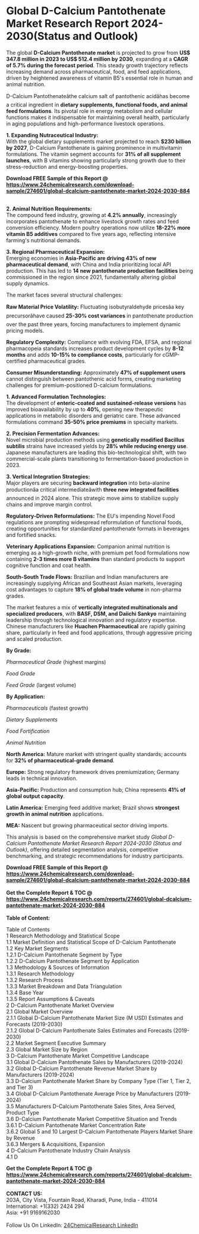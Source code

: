 <h1>Global D-Calcium Pantothenate Market Research Report 2024-2030(Status and Outlook)</h1><p>The global <strong>D-Calcium Pantothenate market</strong> is projected to grow from <strong>US$ 347.8 million in 2023 to US$ 512.4 million by 2030</strong>, expanding at a <strong>CAGR of 5.7% during the forecast period</strong>. This steady growth trajectory reflects increasing demand across pharmaceutical, food, and feed applications, driven by heightened awareness of vitamin B5's essential role in human and animal nutrition.</p><p>D-Calcium Pantothenateâthe calcium salt of pantothenic acidâhas become a critical ingredient in <strong>dietary supplements, functional foods, and animal feed formulations</strong>. Its pivotal role in energy metabolism and cellular functions makes it indispensable for maintaining overall health, particularly in aging populations and high-performance livestock operations.</p><p><strong>1. Expanding Nutraceutical Industry:</strong><br>
With the global dietary supplements market projected to reach <strong>$230 billion by 2027</strong>, D-Calcium Pantothenate is gaining prominence in multivitamin formulations. The vitamin segment accounts for <strong>31% of all supplement launches</strong>, with B vitamins showing particularly strong growth due to their stress-reduction and energy-boosting properties.</p><div><b>Download FREE Sample of this Report @ 
            <a href="https://www.24chemicalresearch.com/download-sample/274601/global-dcalcium-pantothenate-market-2024-2030-884">
            https://www.24chemicalresearch.com/download-sample/274601/global-dcalcium-pantothenate-market-2024-2030-884</a></b></div><br><p><strong>2. Animal Nutrition Requirements:</strong><br>
The compound feed industry, growing at <strong>4.2% annually</strong>, increasingly incorporates pantothenate to enhance livestock growth rates and feed conversion efficiency. Modern poultry operations now utilize <strong>18-22% more vitamin B5 additives</strong> compared to five years ago, reflecting intensive farming's nutritional demands.</p><p><strong>3. Regional Pharmaceutical Expansion:</strong><br>
Emerging economies in <strong>Asia-Pacific are driving 43% of new pharmaceutical demand</strong>, with China and India prioritizing local API production. This has led to <strong>14 new pantothenate production facilities</strong> being commissioned in the region since 2021, fundamentally altering global supply dynamics.</p><p>The market faces several structural challenges:</p><p><strong>Raw Material Price Volatility:</strong> Fluctuating isobutyraldehyde pricesâa key precursorâhave caused <strong>25-30% cost variances</strong> in pantothenate production over the past three years, forcing manufacturers to implement dynamic pricing models.</p><p><strong>Regulatory Complexity:</strong> Compliance with evolving FDA, EFSA, and regional pharmacopeia standards increases product development cycles by <strong>8-12 months</strong> and adds <strong>10-15% to compliance costs</strong>, particularly for cGMP-certified pharmaceutical grades.</p><p><strong>Consumer Misunderstanding:</strong> Approximately <strong>47% of supplement users</strong> cannot distinguish between pantothenic acid forms, creating marketing challenges for premium-positioned D-calcium formulations.</p><p><strong>1. Advanced Formulation Technologies:</strong><br>
The development of <strong>enteric-coated and sustained-release versions</strong> has improved bioavailability by up to <strong>40%</strong>, opening new therapeutic applications in metabolic disorders and geriatric care. These advanced formulations command <strong>35-50% price premiums</strong> in specialty markets.</p><p><strong>2. Precision Fermentation Advances:</strong><br>
Novel microbial production methods using <strong>genetically modified Bacillus subtilis</strong> strains have increased yields by <strong>28% while reducing energy use</strong>. Japanese manufacturers are leading this bio-technological shift, with two commercial-scale plants transitioning to fermentation-based production in 2023.</p><p><strong>3. Vertical Integration Strategies:</strong><br>
Major players are securing <strong>backward integration</strong> into beta-alanine productionâa critical intermediateâwith <strong>three new integrated facilities</strong> announced in 2024 alone. This strategic move aims to stabilize supply chains and improve margin control.</p><p><strong>Regulatory-Driven Reformulations:</strong> The EU's impending Novel Food regulations are prompting widespread reformulation of functional foods, creating opportunities for standardized pantothenate formats in beverages and fortified snacks.</p><p><strong>Veterinary Applications Expansion:</strong> Companion animal nutrition is emerging as a high-growth niche, with premium pet food formulations now containing <strong>2-3 times more B vitamins</strong> than standard products to support cognitive function and coat health.</p><p><strong>South-South Trade Flows:</strong> Brazilian and Indian manufacturers are increasingly supplying African and Southeast Asian markets, leveraging cost advantages to capture <strong>18% of global trade volume</strong> in non-pharma grades.</p><p>The market features a mix of <strong>vertically integrated multinationals and specialized producers</strong>, with <strong>BASF, DSM, and Daiichi Sankyo</strong> maintaining leadership through technological innovation and regulatory expertise. Chinese manufacturers like <strong>Huachen Pharmaceutical</strong> are rapidly gaining share, particularly in feed and food applications, through aggressive pricing and scaled production.</p><p><strong>By Grade:</strong></p><p><em>Pharmaceutical Grade</em> (highest margins)</p><p><em>Food Grade</em></p><p><em>Feed Grade</em> (largest volume)</p><p><strong>By Application:</strong></p><p><em>Pharmaceuticals</em> (fastest growth)</p><p><em>Dietary Supplements</em></p><p><em>Food Fortification</em></p><p><em>Animal Nutrition</em></p><p><strong>North America:</strong> Mature market with stringent quality standards; accounts for <strong>32% of pharmaceutical-grade demand</strong>.</p><p><strong>Europe:</strong> Strong regulatory framework drives premiumization; Germany leads in technical innovation.</p><p><strong>Asia-Pacific:</strong> Production and consumption hub; China represents <strong>41% of global output capacity</strong>.</p><p><strong>Latin America:</strong> Emerging feed additive market; Brazil shows <strong>strongest growth in animal nutrition</strong> applications.</p><p><strong>MEA:</strong> Nascent but growing pharmaceutical sector driving imports.</p><p>This analysis is based on the comprehensive market study <em>Global D-Calcium Pantothenate Market Research Report 2024-2030 (Status and Outlook)</em>, offering detailed segmentation analysis, competitive benchmarking, and strategic recommendations for industry participants.</p><div><b>Download FREE Sample of this Report @ 
            <a href="https://www.24chemicalresearch.com/download-sample/274601/global-dcalcium-pantothenate-market-2024-2030-884">
            https://www.24chemicalresearch.com/download-sample/274601/global-dcalcium-pantothenate-market-2024-2030-884</a></b></div><br><div><b>Get the Complete Report & TOC @ 
            <a href="https://www.24chemicalresearch.com/reports/274601/global-dcalcium-pantothenate-market-2024-2030-884">
            https://www.24chemicalresearch.com/reports/274601/global-dcalcium-pantothenate-market-2024-2030-884</a></b></div><br>
            <b>Table of Content:</b><p>Table of Contents<br />
1 Research Methodology and Statistical Scope<br />
1.1 Market Definition and Statistical Scope of D-Calcium Pantothenate<br />
1.2 Key Market Segments<br />
1.2.1 D-Calcium Pantothenate Segment by Type<br />
1.2.2 D-Calcium Pantothenate Segment by Application<br />
1.3 Methodology & Sources of Information<br />
1.3.1 Research Methodology<br />
1.3.2 Research Process<br />
1.3.3 Market Breakdown and Data Triangulation<br />
1.3.4 Base Year<br />
1.3.5 Report Assumptions & Caveats<br />
2 D-Calcium Pantothenate Market Overview<br />
2.1 Global Market Overview<br />
2.1.1 Global D-Calcium Pantothenate Market Size (M USD) Estimates and Forecasts (2019-2030)<br />
2.1.2 Global D-Calcium Pantothenate Sales Estimates and Forecasts (2019-2030)<br />
2.2 Market Segment Executive Summary<br />
2.3 Global Market Size by Region<br />
3 D-Calcium Pantothenate Market Competitive Landscape<br />
3.1 Global D-Calcium Pantothenate Sales by Manufacturers (2019-2024)<br />
3.2 Global D-Calcium Pantothenate Revenue Market Share by Manufacturers (2019-2024)<br />
3.3 D-Calcium Pantothenate Market Share by Company Type (Tier 1, Tier 2, and Tier 3)<br />
3.4 Global D-Calcium Pantothenate Average Price by Manufacturers (2019-2024)<br />
3.5 Manufacturers D-Calcium Pantothenate Sales Sites, Area Served, Product Type<br />
3.6 D-Calcium Pantothenate Market Competitive Situation and Trends<br />
3.6.1 D-Calcium Pantothenate Market Concentration Rate<br />
3.6.2 Global 5 and 10 Largest D-Calcium Pantothenate Players Market Share by Revenue<br />
3.6.3 Mergers & Acquisitions, Expansion<br />
4 D-Calcium Pantothenate Industry Chain Analysis<br />
4.1 D</p><div><b>Get the Complete Report & TOC @ 
            <a href="https://www.24chemicalresearch.com/reports/274601/global-dcalcium-pantothenate-market-2024-2030-884">
            https://www.24chemicalresearch.com/reports/274601/global-dcalcium-pantothenate-market-2024-2030-884</a></b></div><br><b>CONTACT US:</b><br>
            203A, City Vista, Fountain Road, Kharadi, Pune, India - 411014<br>
            International: +1(332) 2424 294<br>
            Asia: +91 9169162030 <br><br>
            Follow Us On LinkedIn: <a href="https://www.linkedin.com/company/24chemicalresearch/">24ChemicalResearch LinkedIn</a>